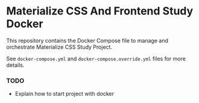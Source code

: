 # Materialize CSS And Frontend Study Docker  

This repository contains the Docker Compose file to manage
and orchestrate Materialize CSS Study Project.

See `docker-compose.yml` and `docker-compose.override.yml` files 
for more details.

### TODO

- Explain how to start project with docker